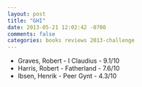 ```yaml
---
layout: post
title: "GHI"
date: 2013-05-21 12:02:42 -0700
comments: false
categories: books reviews 2013-challenge
---
```


- Graves, Robert - I Claudius - 9.1/10
- Harris, Robert - Fatherland - 7.6/10
- Ibsen, Henrik - Peer Gynt - 4.3/10